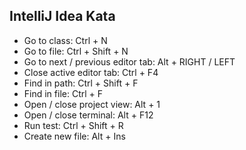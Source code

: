 ## IntelliJ Idea Kata

- Go to class: Ctrl + N
- Go to file: Ctrl + Shift + N
- Go to next / previous editor tab: Alt + RIGHT / LEFT
- Close active editor tab: Ctrl + F4
- Find in path: Ctrl + Shift + F
- Find in file: Ctrl + F
- Open / close project view: Alt + 1
- Open / close terminal: Alt + F12
- Run test: Ctrl + Shift + R
- Create new file: Alt + Ins
